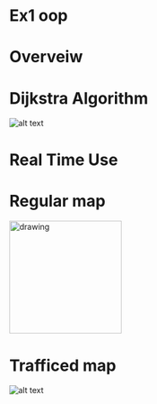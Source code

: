 # Ex1 oop
# Overveiw 
# Dijkstra Algorithm
![alt text](https://i.ibb.co/G25wb87/Dijkstra-Ex1.png)
# Real Time Use

# Regular map
<img src="https://i.ibb.co/qdfW2Dq/2020-11-19-10-43-52.png" alt="drawing" width="200"/>



# Trafficed map 
![alt text](https://i.ibb.co/s2G6Xgx/2020-11-19-10-43-52.png)

